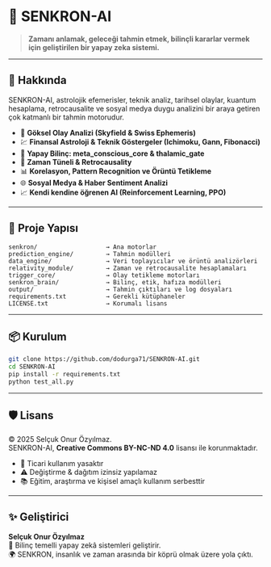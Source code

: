 
# 🧠 SENKRON-AI

> **Zamanı anlamak, geleceği tahmin etmek, bilinçli kararlar vermek için geliştirilen bir yapay zeka sistemi.**

---

## 🚀 Hakkında

SENKRON-AI, astrolojik efemerisler, teknik analiz, tarihsel olaylar, kuantum hesaplama, retrocausalite ve sosyal medya duygu analizini bir araya getiren çok katmanlı bir tahmin motorudur.

- 🔭 **Göksel Olay Analizi (Skyfield & Swiss Ephemeris)**
- 💹 **Finansal Astroloji & Teknik Göstergeler (Ichimoku, Gann, Fibonacci)**
- 🧠 **Yapay Bilinç: meta_conscious_core & thalamic_gate**
- 🧬 **Zaman Tüneli & Retrocausality**
- 📊 **Korelasyon, Pattern Recognition ve Örüntü Tetikleme**
- 🌐 **Sosyal Medya & Haber Sentiment Analizi**
- 📈 **Kendi kendine öğrenen AI (Reinforcement Learning, PPO)**

---

## 📁 Proje Yapısı

```
senkron/                   → Ana motorlar
prediction_engine/         → Tahmin modülleri
data_engine/               → Veri toplayıcılar ve örüntü analizörleri
relativity_module/         → Zaman ve retrocausalite hesaplamaları
trigger_core/              → Olay tetikleme motorları
senkron_brain/             → Bilinç, etik, hafıza modülleri
output/                    → Tahmin çıktıları ve log dosyaları
requirements.txt           → Gerekli kütüphaneler
LICENSE.txt                → Korumalı lisans
```

---

## 📦 Kurulum

```bash
git clone https://github.com/dodurga71/SENKRON-AI.git
cd SENKRON-AI
pip install -r requirements.txt
python test_all.py
```

---

## 🛡️ Lisans

© 2025 Selçuk Onur Özyılmaz.  
SENKRON-AI, **Creative Commons BY-NC-ND 4.0** lisansı ile korunmaktadır.

- 🚫 Ticari kullanım yasaktır  
- ⚠️ Değiştirme & dağıtım izinsiz yapılamaz  
- 📚 Eğitim, araştırma ve kişisel amaçlı kullanım serbesttir

---

## ✨ Geliştirici

**Selçuk Onur Özyılmaz**  
🧬 Bilinç temelli yapay zekâ sistemleri geliştirir.  
🌍 SENKRON, insanlık ve zaman arasında bir köprü olmak üzere yola çıktı.
